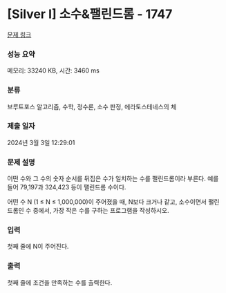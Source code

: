 # [Silver I] 소수&팰린드롬 - 1747 

[문제 링크](https://www.acmicpc.net/problem/1747) 

### 성능 요약

메모리: 33240 KB, 시간: 3460 ms

### 분류

브루트포스 알고리즘, 수학, 정수론, 소수 판정, 에라토스테네스의 체

### 제출 일자

2024년 3월 3일 12:29:01

### 문제 설명

<p>어떤 수와 그 수의 숫자 순서를 뒤집은 수가 일치하는 수를 팰린드롬이라 부른다. 예를 들어 79,197과 324,423 등이 팰린드롬 수이다.</p>

<p>어떤 수 N (1 ≤ N ≤ 1,000,000)이 주어졌을 때, N보다 크거나 같고, 소수이면서 팰린드롬인 수 중에서, 가장 작은 수를 구하는 프로그램을 작성하시오.</p>

### 입력 

 <p>첫째 줄에 N이 주어진다.</p>

### 출력 

 <p>첫째 줄에 조건을 만족하는 수를 출력한다.</p>

